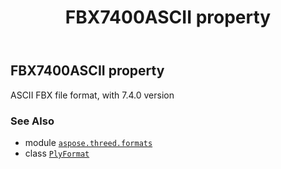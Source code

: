 ﻿---
title: FBX7400ASCII property
second_title: Aspose.3D for Python via .NET API References
description: 
type: docs
weight: 220
url: /python-net/aspose.threed.formats/plyformat/fbx7400ascii/
is_root: false
---

## FBX7400ASCII property


ASCII FBX file format, with 7.4.0 version

### See Also
* module [`aspose.threed.formats`](../../)
* class [`PlyFormat`](/3d/python-net/aspose.threed.formats/plyformat)
